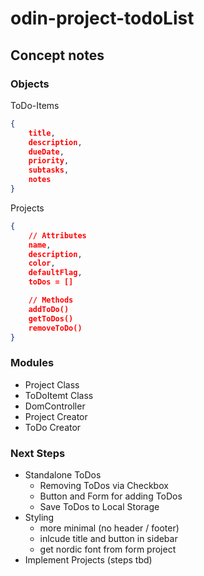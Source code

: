 # odin-project-todoList

## Concept notes

### Objects

ToDo-Items

```json
{
    title,
    description,
    dueDate,
    priority,
    subtasks,
    notes
}
```

Projects

```json
{
    // Attributes
    name,
    description,
    color,
    defaultFlag,
    toDos = []

    // Methods
    addToDo()
    getToDos()
    removeToDo()
}
```

### Modules

- Project Class
- ToDoItemt Class
- DomController
- Project Creator
- ToDo Creator

### Next Steps

- Standalone ToDos
  - Removing ToDos via Checkbox
  - Button and Form for adding ToDos
  - Save ToDos to Local Storage
- Styling
  - more minimal (no header / footer)
  - inlcude title and button in sidebar
  - get nordic font from form project
- Implement Projects (steps tbd)
